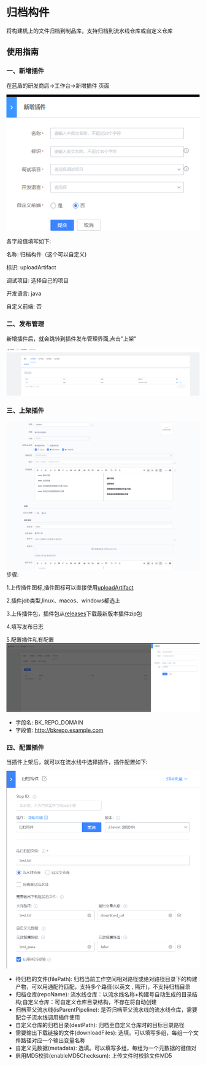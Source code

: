 # 归档构件
将构建机上的文件归档到制品库，支持归档到流水线仓库或自定义仓库

## 使用指南
### 一、新增插件
在蓝盾的研发商店->工作台->新增插件 页面

![添加插件](images/addPlugin.png)

各字段值填写如下:

名称: 归档构件（这个可以自定义)

标识: uploadArtifact

调试项目: 选择自己的项目

开发语言: java

自定义前端: 否

### 二、发布管理
新增插件后，就会跳转到插件发布管理界面,点击"上架”

![上架插件](images/publish.png)

### 三、上架插件
![上架插件详细页](images/publishDetail.png)
步骤:

1.上传插件图标,插件图标可以直接使用[uploadArtifact](images/uploadArtifact.png)

2.插件job类型,linux、macos、windows都选上

3.上传插件包，插件包从[releases](https://github.com/TencentBlueKing/ci-uploadArtifact/releases)下载最新版本插件zip包

4.填写发布日志

5.配置插件私有配置
 ![私有配置](images/domainConfig.png)
 - 字段名: BK_REPO_DOMAIN
 - 字段值: http://bkrepo.example.com

### 四、配置插件
当插件上架后，就可以在流水线中选择插件，插件配置如下:

![插件配置](images/config.png)

- 待归档的文件(filePath): 归档当前工作空间相对路径或绝对路径目录下的构建产物，可以用通配符匹配，支持多个路径(以英文 , 隔开)，不支持归档目录
- 归档仓库(repoName): 流水线仓库：以流水线名称+构建号自动生成的目录结构;自定义仓库：可自定义仓库目录结构，不存在将自动创建
- 归档至父流水线(isParentPipeline): 是否归档至父流水线的流水线仓库，需要配合子流水线调用插件使用
- 自定义仓库的归档目录(destPath): 归档至自定义仓库时的目标目录路径
- 需要输出下载链接的文件(downloadFiles): 选填。可以填写多组，每组一个文件路径对应一个输出变量名称
- 自定义元数据(metadata): 选填。可以填写多组，每组为一个元数据的键值对
- 启用MD5校验(enableMD5Checksum): 上传文件时校验文件MD5